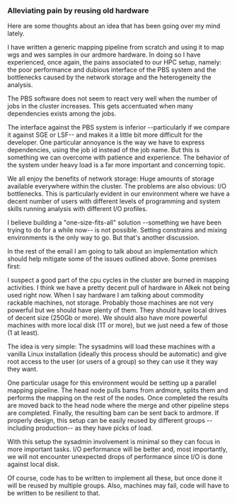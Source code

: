 ### Alleviating pain by reusing old hardware

Here are some thoughts about an idea that has been going over my mind lately.

I have written a generic mapping pipeline from scratch and using it to map wgs
and wes samples in our ardmore hardware. In doing so I have experienced, once
again, the pains associated to our HPC setup, namely: the poor performance and
dubious interface of the PBS system and the bottlenecks caused by the network
storage and the heterogeneity the analysis.

The PBS software does not seem to react very well when the number of jobs in
the cluster increases. This gets accentuated when many dependencies exists among
the jobs.

The interface against the PBS system is inferior --particularly if we compare it
against SGE or LSF-- and makes it a little bit more difficult for the developer.
One particular annoyance is the way we have to express dependencies, using the
job id instead of the job name. But this is something we can overcome with patience
and experience. The behavior of the system under heavy load is a far more important
and concerning topic.

We all enjoy the benefits of network storage: Huge amounts of storage available
everywhere within the cluster. The problems are also obvious: I/O bottlenecks.
This is particularly evident in our environment where we have a decent number of
users with different levels of programming and system skills running analysis
with different I/O profiles.

I believe building a "one-size-fits-all" solution --something we have been
trying to do for a while now-- is not possible. Setting constrains and mixing
environments is the only way to go. But that's another discussion.

In the rest of the email I am going to talk about an implementation which should
help mitigate some of the issues outlined above. Some premises first:

I suspect a good part of the cpu cycles in the cluster are burned in mapping
activities. I think we have a pretty decent pull of hardware in Alkek not being
used right now.  When I say hardware I am talking about commodity rackable
machines, not storage. Probably those machines are not very powerful but we
should have plenty of them. They should have local drives of decent size (250Gb
or more). We should also have more powerful machines with more local
disk (1T or more), but we just need a few of those (1 at least).

The idea is very simple: The sysadmins will load these  machines with a vanilla
Linux installation (ideally this process should be automatic) and give root access
to the user (or users of a group) so they can use it they way they want.

One particular usage for this environment would be setting up a parallel mapping
pipeline. The head node pulls bams from ardmore, splits them and performs the mapping
on the rest of the nodes. Once completed the results are moved back to the head node
where the merge and other pipeline steps are completed. Finally, the resulting bam
can be sent back to ardmore. If properly design, this setup can be easily reused
by different groups --including production-- as they have picks of load.

With this setup the sysadmin involvement is minimal so they can focus in more
important tasks. I/O performance will be better and, most importantly, we will not
encounter unexpected drops of performance since I/O is done against local disk.

Of course, code has to be written to implement all these, but once done it will be
reused by multiple groups. Also, machines may fail, code will have to be written to
be resilient to that.







